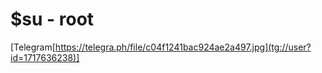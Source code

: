 # $su - root 
[Telegram[https://telegra.ph/file/c04f1241bac924ae2a497.jpg](tg://user?id=1717636238)]
